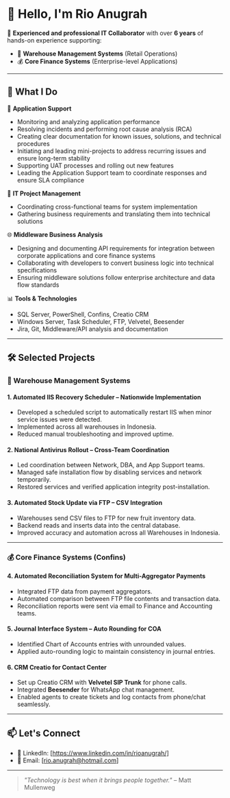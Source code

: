 # 👋 Hello, I'm Rio Anugrah

🎯 **Experienced and professional IT Collaborator** with over **6 years** of hands-on experience supporting:
- 🏪 **Warehouse Management Systems** (Retail Operations)
- 💰 **Core Finance Systems** (Enterprise-level Applications)

---

## 💼 What I Do

🔧 **Application Support**
- Monitoring and analyzing application performance
- Resolving incidents and performing root cause analysis (RCA)
- Creating clear documentation for known issues, solutions, and technical procedures
- Initiating and leading mini-projects to address recurring issues and ensure long-term stability
- Supporting UAT processes and rolling out new features
- Leading the Application Support team to coordinate responses and ensure SLA compliance

🧩 **IT Project Management**
- Coordinating cross-functional teams for system implementation
- Gathering business requirements and translating them into technical solutions

🌐 **Middleware Business Analysis**
- Designing and documenting API requirements for integration between corporate applications and core finance systems
- Collaborating with developers to convert business logic into technical specifications
- Ensuring middleware solutions follow enterprise architecture and data flow standards

📊 **Tools & Technologies**
- SQL Server, PowerShell, Confins, Creatio CRM
- Windows Server, Task Scheduler, FTP, Velvetel, Beesender
- Jira, Git, Middleware/API analysis and documentation

---

## 🛠️ Selected Projects

### 🚚 Warehouse Management Systems

#### 1. Automated IIS Recovery Scheduler – Nationwide Implementation
- Developed a scheduled script to automatically restart IIS when minor service issues were detected.
- Implemented across all warehouses in Indonesia.
- Reduced manual troubleshooting and improved uptime.

#### 2. National Antivirus Rollout – Cross-Team Coordination
- Led coordination between Network, DBA, and App Support teams.
- Managed safe installation flow by disabling services and network temporarily.
- Restored services and verified application integrity post-installation.

#### 3. Automated Stock Update via FTP – CSV Integration
- Warehouses send CSV files to FTP for new fruit inventory data.
- Backend reads and inserts data into the central database.
- Improved accuracy and automation across all Warehouses in Indonesia.

---

### 💰 Core Finance Systems (Confins)

#### 4. Automated Reconciliation System for Multi-Aggregator Payments
- Integrated FTP data from payment aggregators.
- Automated comparison between FTP file contents and transaction data.
- Reconciliation reports were sent via email to Finance and Accounting teams.

#### 5. Journal Interface System – Auto Rounding for COA
- Identified Chart of Accounts entries with unrounded values.
- Applied auto-rounding logic to maintain consistency in journal entries.

#### 6. CRM Creatio for Contact Center
- Set up Creatio CRM with **Velvetel SIP Trunk** for phone calls.
- Integrated **Beesender** for WhatsApp chat management.
- Enabled agents to create tickets and log contacts from phone/chat seamlessly.

---

## 📫 Let's Connect

- 💼 LinkedIn: [https://www.linkedin.com/in/rioanugrah/]
- 📧 Email: [rio.anugrah@hotmail.com]

---

> _"Technology is best when it brings people together."_ – Matt Mullenweg

